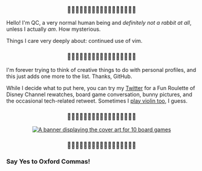 <h3 align="center">
🐰🐇🐰🐇🐰🐇🐰🐇🐰🐇🐰🐇🐰🐇🐰🐇🐰
</h3>

Hello! I'm QC, a very normal human being and _definitely not a rabbit at all_, unless I actually _am_. How mysterious.

Things I care very deeply about: continued use of vim.

<h3 align="center">
🐰🐇🐰🐇🐰🐇🐰🐇🐰🐇🐰🐇🐰🐇🐰🐇🐰
</h3>

I'm forever trying to think of creative things to do with personal profiles, and this just adds one more to the list. Thanks, GitHub.

While I decide what to put here, you can try my [Twitter](https://twitter.com/priority_q) for a Fun Roulette of Disney Channel rewatches, board game conversation, bunny pictures, and the occasional tech-related retweet. Sometimes I [play violin too](https://www.youtube.com/channel/UCkVKV1oJbgKT9TYzD0bLQpw), I guess.

<h3 align="center">
🐰🐇🐰🐇🐰🐇🐰🐇🐰🐇🐰🐇🐰🐇🐰🐇🐰
</h3>

<p align="center">
<a href="https://boardgamegeek.com/user/drifblim"><img alt="A banner displaying the cover art for 10 board games" title="My generated BGG recent plays" src="https://boardgamegeek.com/jswidget.php?username=drifblim&numitems=10&header=1&text=title&images=medium&show=recentplays&imagesonly=1&imagepos=center&inline=1&addstyles=1&showplaydate=1&domains%5B%5D=boardgame&imagewidget=1" /></a>
</p>

<h3 align="center">
🐰🐇🐰🐇🐰🐇🐰🐇🐰🐇🐰🐇🐰🐇🐰🐇🐰
</h3>

### Say Yes to Oxford Commas!
